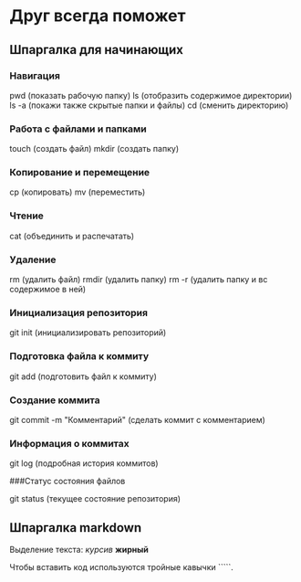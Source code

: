 # Друг всегда поможет

## Шпаргалка для начинающих

### Навигация

pwd (показать рабочую папку)
ls (отобразить содержимое директории)
ls -a (покажи также скрытые папки и файлы)
cd (сменить директорию)

### Работа с файлами и папками 

touch (создать файл)
mkdir (создать папку)

### Копирование и перемещение

cp (копировать)
mv (переместить)

### Чтение

cat (объединить и распечатать)

### Удаление

rm (удалить файл)
rmdir (удалить папку)
rm -r (удалить папку и вс содержимое в ней)

### Инициализация репозитория

git init (инициализировать репозиторий)

### Подготовка файла к коммиту

git add (подготовить файл к коммиту)

### Создание коммита

git commit -m "Комментарий" (сделать коммит с комментарием)

### Информация о коммитах

git log (подробная история коммитов)

###Статус состояния файлов

git status (текущее состояние репозитория)

## Шпаргалка markdown

Выделение текста: *курсив*  **жирный**

Чтобы вставить код используются тройные кавычки `````.